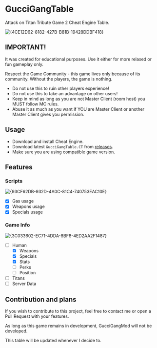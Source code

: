 # GucciGangTable

Attack on Titan Tribute Game 2 Cheat Engine Table.

![{4CE12D62-8182-427B-B81B-19428DDBF418}](https://github.com/user-attachments/assets/e775fdd8-f383-4815-9a46-69ed64f097c3)


## IMPORTANT!

It was created for educational purposes. Use it either for more relaxed or fun gameplay only.

Respect the Game Community - this game lives only because of its community. Without the players, the game is nothing.

- Do not use this to ruin other players experience!
- Do not use this to take an advantage on other users!
- Keep in mind as long as you are not Master Client (room host) you MUST follow MC rules.
- Abuse it as much as you want if YOU are Master Client or another Master Client gives you permission.

## Usage

- Download and install Cheat Engine.
- Download latest `GucciGangTable.CT` from [releases](https://github.com/Jagerente/GucciGangTable/releases).
- Make sure you are using compatible game version.

## Features

### Scripts

![{93CF62DB-932D-4A0C-81C4-740753EAC10E}](https://github.com/user-attachments/assets/e0cba1b9-61ac-4afb-b18a-bdfcf1e4ad5c)

- [x] Gas usage
- [x] Weapons usage
- [x] Specials usage

### Game Info

![{3C033602-EC71-4DDA-8BF8-4ED2AA2F1487}](https://github.com/user-attachments/assets/779a308b-25e0-4152-af71-51821df39d2f)

- [ ] Human
  - [x] Weapons
  - [x] Specials
  - [x] Stats
  - [ ] Perks
  - [ ] Position
- [ ] Titans
- [ ] Server Data

## Contribution and plans 

If you wish to contribute to this project, feel free to contact me or open a Pull Request with your features.

As long as this game remains in development, GucciGangMod will not be developed.

This table will be updated whenever I decide to.
